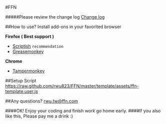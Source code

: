 #FFN

#####Please review the change log
[Change log](https://github.com/rwu823/FFN/blob/master/template/assets/changelog.md)


##How to use?
Install add-ons in your favorited browser

**Firefox ( Best support )**
  * [Scriptish](http://scriptish.org/) `recommendation`
  * [Greasemonkey](https://addons.mozilla.org/en-US/firefox/addon/greasemonkey/)

**Chrome**
  * [Tampermonkey](https://chrome.google.com/webstore/detail/tampermonkey/dhdgffkkebhmkfjojejmpbldmpobfkfo?hl=en-US)


##Setup Script
https://raw.github.com/rwu823/FFN/master/template/assets/ffn-template.user.js


##Any questions?
rwu.tw@ffn.com



####OK! Enjoy your coding and finish work go home early.
####If you also like this, Please pay me a drink :)
